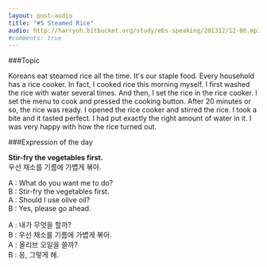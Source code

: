 ```yaml
---
layout: post-audio
title: "#5 Steamed Rice"
audio: http://harryoh.bitbucket.org/study/ebs-speaking/201312/12-06.mp3
#comments: true
---
```


###Topic

Koreans eat steamed rice all the time. It's our staple food. Every household has a rice cooker. In fact, I cooked rice this morning myself. I first washed the rice with water several times. And then, I set the rice in the rice cooker. I set the menu to cook and pressed the cooking button. After 20 minutes or so, the rice was ready. I opened the rice cooker and stirred the rice. I took a bite and it tasted perfect. I had put exactly the right amount of water in it. I was very happy with how the rice turned out.

###Expression‍ of the day

**Stir-fry the vegetables first.**  
우선 채소를 기름에 가볍게 볶아.

A : What do you want me to do?  
B : Stir-fry the vegetables first.  
A : Should I use olive oil?  
B : Yes, please go ahead.  

A : 내가 무엇을 할까?  
B : 우선 채소를 기름에 가볍게 볶아.  
A : 올리브 오일을 쓸까?  
B : 응, 그렇게 해.  
